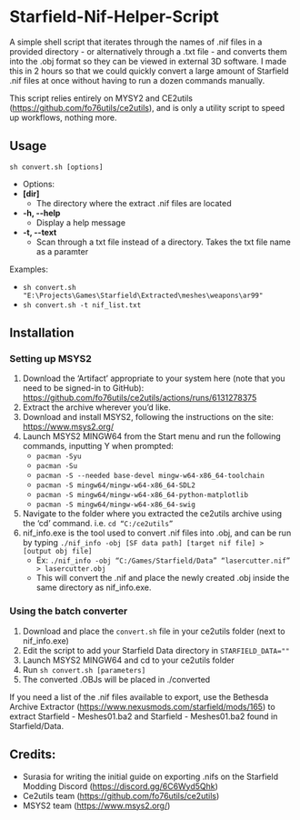 # Starfield-Nif-Helper-Script

A simple shell script that iterates through the names of .nif files in a provided directory - or alternatively through a .txt file - and converts them into the .obj format so they can be viewed in external 3D software.
I made this in 2 hours so that we could quickly convert a large amount of Starfield .nif files at once without having to run a dozen commands manually.

This script relies entirely on MYSY2 and CE2utils (https://github.com/fo76utils/ce2utils), and is only a utility script to speed up workflows, nothing more.

## Usage
`sh convert.sh [options]`
- Options:
-  **[dir]**
   - The directory where the extract .nif files are located
-  **-h, --help**
   -  Display a help message
-  **-t, --text**
   -  Scan through a txt file instead of a directory. Takes the txt file name as a paramter

 Examples:
 - `sh convert.sh "E:\Projects\Games\Starfield\Extracted\meshes\weapons\ar99"`
 - `sh convert.sh -t nif_list.txt`

## Installation
### Setting up MSYS2
1. Download the ‘Artifact’ appropriate to your system here (note that you need to be signed-in to GitHub): https://github.com/fo76utils/ce2utils/actions/runs/6131278375
2. Extract the archive wherever you’d like.
3. Download and install MSYS2, following the instructions on the site: https://www.msys2.org/
4. Launch MSYS2 MINGW64 from the Start menu and run the following commands, inputting Y when prompted:
   - `pacman -Syu`
   - `pacman -Su`
   - `pacman -S --needed base-devel mingw-w64-x86_64-toolchain`
   - `pacman -S mingw64/mingw-w64-x86_64-SDL2`
   - `pacman -S mingw64/mingw-w64-x86_64-python-matplotlib`
   - `pacman -S mingw64/mingw-w64-x86_64-swig`
5. Navigate to the folder where you extracted the ce2utils archive using the ‘cd’ command. i.e. `cd “C:/ce2utils”`
6. nif_info.exe is the tool used to convert .nif files into .obj, and can be run by typing `./nif_info -obj [SF data path] [target nif file] > [output obj file]`
   - Ex: `./nif_info -obj “C:/Games/Starfield/Data” “lasercutter.nif” > lasercutter.obj`
   - This will convert the .nif and place the newly created .obj inside the same directory as nif_info.exe.

### Using the batch converter
1. Download and place the `convert.sh` file in your ce2utils folder (next to nif_info.exe)
2. Edit the script to add your Starfield Data directory in `STARFIELD_DATA=""`
3. Launch MSYS2 MINGW64 and cd to your ce2utils folder
4. Run `sh convert.sh [parameters]`
5. The converted .OBJs will be placed in ./converted

If you need a list of the .nif files available to export, use the Bethesda Archive Extractor (https://www.nexusmods.com/starfield/mods/165) to extract Starfield - Meshes01.ba2 and Starfield - Meshes01.ba2 found in Starfield/Data.

## Credits:
- Surasia for writing the initial guide on exporting .nifs on the Starfield Modding Discord (https://discord.gg/6C6Wyd5Qhk)
- Ce2utils team (https://github.com/fo76utils/ce2utils)
- MSYS2 team (https://www.msys2.org/)
